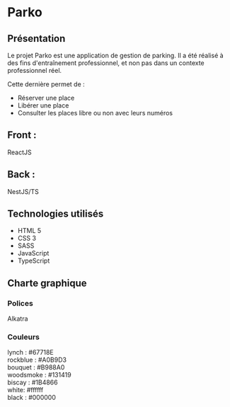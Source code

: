 # Parko

## Présentation

Le projet Parko est une application de gestion de parking.
Il a été réalisé à des fins d'entraînement professionnel, et non pas dans un contexte professionnel réel.

Cette dernière permet de :

- Réserver une place
- Libérer une place 
- Consulter les places libre ou non avec leurs numéros

## Front :

ReactJS

## Back :

NestJS/TS

## Technologies utilisés

- HTML 5
- CSS 3 
- SASS
- JavaScript
- TypeScript

## Charte graphique

### Polices

Alkatra

### Couleurs

lynch : #67718E  
rockblue : #A0B9D3  
bouquet : #B988A0  
woodsmoke : #131419  
biscay : #1B4866  
white: #ffffff  
black : #000000  
